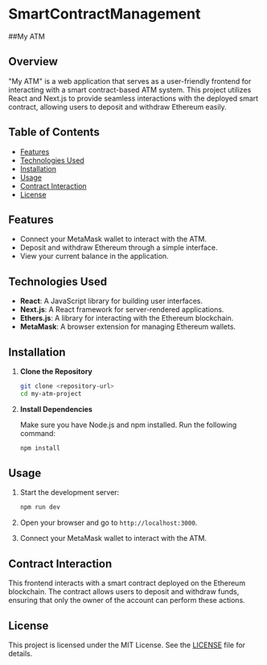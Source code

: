 # SmartContractManagement
##My ATM

## Overview

"My ATM" is a web application that serves as a user-friendly frontend for interacting with a smart contract-based ATM system. This project utilizes React and Next.js to provide seamless interactions with the deployed smart contract, allowing users to deposit and withdraw Ethereum easily.

## Table of Contents

- [Features](#features)
- [Technologies Used](#technologies-used)
- [Installation](#installation)
- [Usage](#usage)
- [Contract Interaction](#contract-interaction)
- [License](#license)

## Features

- Connect your MetaMask wallet to interact with the ATM.
- Deposit and withdraw Ethereum through a simple interface.
- View your current balance in the application.

## Technologies Used

- **React**: A JavaScript library for building user interfaces.
- **Next.js**: A React framework for server-rendered applications.
- **Ethers.js**: A library for interacting with the Ethereum blockchain.
- **MetaMask**: A browser extension for managing Ethereum wallets.

## Installation

1. **Clone the Repository**

   ```bash
   git clone <repository-url>
   cd my-atm-project
   ```

2. **Install Dependencies**

   Make sure you have Node.js and npm installed. Run the following command:

   ```bash
   npm install
   ```

## Usage

1. Start the development server:

   ```bash
   npm run dev
   ```

2. Open your browser and go to `http://localhost:3000`.

3. Connect your MetaMask wallet to interact with the ATM.

## Contract Interaction

This frontend interacts with a smart contract deployed on the Ethereum blockchain. The contract allows users to deposit and withdraw funds, ensuring that only the owner of the account can perform these actions.

## License

This project is licensed under the MIT License. See the [LICENSE](LICENSE) file for details.
